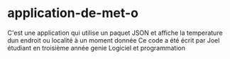 # application-de-met-o
C'est une application qui utilise un paquet JSON et affiche la temperature dun endroit ou localité à un moment donnée
Ce code a été écrit par Joel étudiant en troisième année genie Logiciel et programmation 
